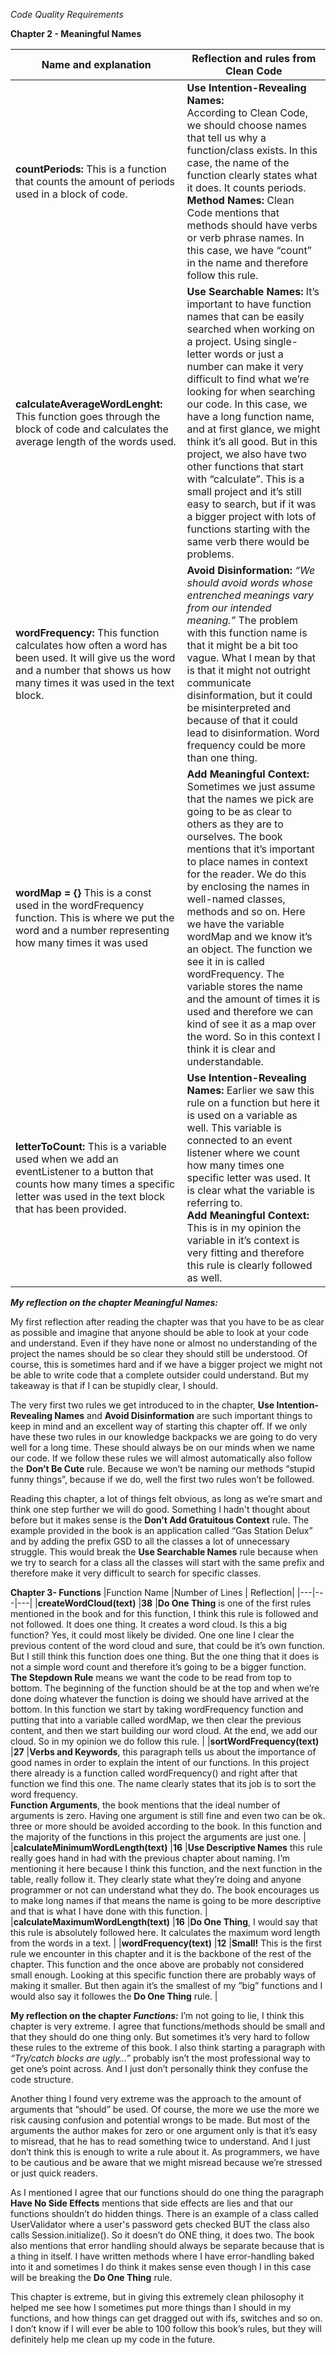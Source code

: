 *Code Quality Requirements*

**Chapter 2 - Meaningful Names**

| Name and explanation | Reflection and rules from Clean Code |
|---|---|
|**countPeriods:** This is a function that counts the amount of periods used in a block of code. | **Use Intention-Revealing Names:** <br> According to Clean Code, we should choose names that tell us why a function/class exists. In this case, the name of the function clearly states what it does. It counts periods. <br> **Method Names:** Clean Code mentions that methods should have verbs or verb phrase names. In this case, we have “count” in the name and therefore follow this rule.|
|**calculateAverageWordLenght:** This function goes through the block of code and calculates the average length of the words used.  | **Use Searchable Names:** It’s important to have function names that can be easily searched when working on a project. Using single-letter words or just a number can make it very difficult to find what we’re looking for when searching our code. In this case, we have a long function name, and at first glance, we might think it’s all good. But in this project, we also have two other functions that start with “calculate”. This is a small project and it’s still easy to search, but if it was a bigger project with lots of functions starting with the same verb there would be problems. |
|**wordFrequency:** This function calculates how often a word has been used. It will give us the word and a number that shows us how many times it was used in the text block.  |**Avoid Disinformation:** *“We should avoid words whose entrenched meanings vary from our intended meaning.”* The problem with this function name is that it might be a bit too vague. What I mean by that is that it might not outright communicate disinformation, but it could be misinterpreted and because of that it could lead to disinformation. Word frequency could be more than one thing.  |
|**wordMap = {}** This is a const used in the wordFrequency function. This is where we put the word and a number representing how many times it was used   |**Add Meaningful Context:** Sometimes we just assume that the names we pick are going to be as clear to others as they are to ourselves. The book mentions that it’s important to place names in context for the reader. We do this by enclosing the names in well-named classes, methods and so on. Here we have the variable wordMap and we know it’s an object. The function we see it in is called wordFrequency. The variable stores the name and the amount of times it is used and therefore we can kind of see it as a map over the word. So in this context I think it is clear and understandable. |
|**letterToCount:** This is a variable used when we add an eventListener to a button that counts how many times a specific letter was used in the text block that has been provided.  |**Use Intention-Revealing Names:** Earlier we saw this rule on a function but here it is used on a variable as well. This variable is connected to an event listener where we count how many times one specific letter was used. It is clear what the variable is referring to. <br> **Add Meaningful Context:** This is in my opinion the variable in it’s context is very fitting and therefore this rule is clearly followed as well.  |

***My reflection on the chapter Meaningful Names:***

My first reflection after reading the chapter was that you have to be as clear as possible and imagine that anyone should be able to look at your code and understand. Even if they have none or almost no understanding of the project the names should be so clear they should still be understood. Of course, this is sometimes hard and if we have a bigger project we might not be able to write code that a complete outsider could understand. But my takeaway is that if I can be stupidly clear, I should.

The very first two rules we get introduced to in the chapter, **Use Intention-Revealing Names** and **Avoid Disinformation** are such important things to keep in mind and an excellent way of starting this chapter off. If we only have these two rules in our knowledge backpacks we are going to do very well for a long time. These should always be on our minds when we name our code. If we follow these rules we will almost automatically also follow the **Don’t Be Cute** rule. Because we won’t be naming our methods “stupid funny things”, because if we do, well the first two rules won’t be followed.

Reading this chapter, a lot of things felt obvious, as long as we’re smart and think one step further we will do good. Something I hadn't thought about before but it makes sense is the **Don’t Add Gratuitous Context** rule. The example provided in the book is an application called “Gas Station Delux” and by adding the prefix GSD to all the classes a lot of unnecessary struggle. This would break the **Use Searchable Names** rule because when we try to search for a class all the classes will start with the same prefix and therefore make it very difficult to search for specific classes.

**Chapter 3- Functions**
|Function Name   |Number of Lines   | Reflection|
|---|---|---|
|**createWordCloud(text)**   |**38**   |**Do One Thing** is one of the first rules mentioned in the book and for this function, I think this rule is followed and not followed. It does one thing. It creates a word cloud. Is this a big function? Yes, it could most likely be divided. One one line I clear the previous content of the word cloud and sure, that could be it’s own function. But I still think this function does one thing. But the one thing that it does is not a simple word count and therefore it’s going to be a bigger function.<br>**The Stepdown Rule** means we want the code to be read from top to bottom. The beginning of the function should be at the top and when we’re done doing whatever the function is doing we should have arrived at the bottom. In this function we start by taking wordFrequency function and putting that into a variable called wordMap, we then clear the previous content, and then we start building our word cloud. At the end, we add our cloud. So in my opinion we do follow this rule.   |
|**sortWordFrequency(text)**   |**27**   |**Verbs and Keywords**, this paragraph tells us about the importance of good names in order to explain the intent of our functions. In this project there already is a function called wordFrequency() and right after that function we find this one. The name clearly states that its job is to sort the word frequency. <br> **Function Arguments**, the book mentions that the ideal number of arguments is zero. Having one argument is still fine and even two can be ok. three or more should be avoided according to the book. In this function and the majority of the functions in this project the arguments are just one.   |
|**calculateMinimumWordLength(text)**   |**16**   |**Use Descriptive Names** this rule really goes hand in had with the previous chapter about naming. I’m mentioning it here because I think this function, and the next function in the table, really follow it. They clearly state what they’re doing and anyone programmer or not can understand what they do. The book encourages us to make long names if that means the name is going to be more descriptive and that is what I have done with this function.   |
|**calculateMaximumWordLength(text)**   |**16**   |**Do One Thing**, I would say that this rule is absolutely followed here. It calculates the maximum word length from the words in a text.   |
|**wordFrequency(text)**   |**12**   |**Small!** This is the first rule we encounter in this chapter and it is the backbone of the rest of the chapter. This function and the once above are probably not considered small enough. Looking at this specific function there are probably ways of making it smaller. But then again it’s the smallest of my ”big” functions and I would also say it followes the **Do One Thing** rule.   |

**My reflection on the chapter *Functions:***
I’m not going to lie, I think this chapter is very extreme. I agree that functions/methods should be small and that they should do one thing only. But sometimes it’s very hard to follow these rules to the extreme of this book. I also think starting a paragraph with *“Try/catch blocks are ugly…”* probably isn’t the most professional way to get one’s point across. And I just don’t personally think they confuse the code structure.

Another thing I found very extreme was the approach to the amount of arguments that “should” be used. Of course, the more we use the more we risk causing confusion and potential wrongs to be made. But most of the arguments the author makes for zero or one argument only is that it’s easy to misread, that he has to read something twice to understand. And I just don’t think this is enough to write a rule about it. As programmers, we have to be cautious and be aware that we might misread because we’re stressed or just quick readers.

As I mentioned I agree that our functions should do one thing the paragraph **Have No Side Effects** mentions that side effects are lies and that our functions shouldn’t do hidden things. There is an example of a class called UserValidator where a user's password gets checked BUT the class also calls Session.initialize(). So it doesn’t do ONE thing, it does two. The book also mentions that error handling should always be separate because that is a thing in itself. I have written methods where I have error-handling baked into it and sometimes I do think it makes sense even though I in this case will be breaking the **Do One Thing** rule.

This chapter is extreme, but in giving this extremely clean philosophy it helped me see how I sometimes put more things than I should in my functions, and how things can get dragged out with ifs, switches and so on. I don’t know if I will ever be able to 100 follow this book’s rules, but they will definitely help me clean up my code in the future.